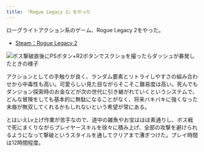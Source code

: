 ```yaml
---
title: 『Rogue Legacy 2』をやった
---
```

ローグライトアクション系のゲーム、Rogue Legacy 2をやった。

*   [Steam：Rogue Legacy 2](https://store.steampowered.com/app/1253920/Rogue_Legacy_2/?l=japanese)

![](https://lh3.googleusercontent.com/docs/ADP-6oEzfmiL5nWI0b9qJR9eGNf_-stAYjSqKQFX9-RGdYOwA9liinIh9jjth6_2i0hg8oCe2MXJabaZCw_Zw7kQ9MgZSB9-RraonZDb9f8Zz9_edrqdbLe-sIR9bel7z0i74SwrAPmDcPFFtwFLDXaUvoIdx4J4w3GbZOrd8j1aKOpgjU-o6oG6hagkuEFIt3HRLicoaQCZulrDnqmq7ZeIQP6Gjh_dcznP-qkiETioJdFEu-d7EykG0Kcyh6W2O-1FmfPEY-tYwT-d0x1QFfgkVnKK5uGCgdjf5p-Ehmo2JkLKrBS_I-tDamGfUjh-xVFm8LfoxT3XoRZ6VNxLUf-8xhWzLDO1Si3MkgfwYN8Rl0XIU_uYiseWdz_JFQZpDisYYyxjzoXVpHB7foYbp2xIoKpco0V5-o4fFyGzOwAOvks3yx7lB4vcr7ISc795DPzzmqRql1QUiP1eEwMWqDKhmcbjQIkzEfk9BRsVS2QlcVNvUmLIED26L4JHPzQbPziWEpUdHRoS-1B2OvdjrIRz-OuZPppNeeYwLpUT_6nqk_oV3wgGZv6j3wV8z4FjiA9ad-jwmqg83XP7Lgswciry9VkmP16jgiwsoyWo8vz0pQQPH_5FwASJhmSHZElpr_wLViob-wdT0E9GuX9p4CpRvHhh2VvPW1ZcEU0E_SRZzIEf3S8aMhheaoGdnnGv5rom5d-gbbQPSO2zmY_AX3EToXOWWNAWuIzSFC59cHB5rcEf5_reisi2yi8jf62J_LWTE3lra-cLLl-pj9RoJI6tsnu9AwfBHVWuM58e4LY8mOUuLkcQnHv3uPWGVzxurV9U9TFxQozGcSuLS8d6Bcmkb75V5ETPFDyukIdoE4eqmj8nNXsEgvYFbCW2YEmNR0jTHjv3DKPpjZ5YbF81MyDqdFIGC48yxHJqAngSkKbJug0OxHTW_trl3PKXGZHhpwnn-pxRvLHZz48SfcYZqHobYs6miRiQEGpMQdZ_prn5T0iX7Up6FFZBkFh3BpgJXT4Bg5AT1icDKl-kaew2MXaXeJ0d6mx1VeJnCnnpznK2v3xHfv5H-ZVEA5dGheZUuTsO6ctEOmGthmxCrBn14ZGfpWinw3czs51ySmrrsJSSBxF-sG7X8yrs_JU5ly9uLEHfEzjntU7YeHkRy7eRlmXAwHH-e9tS_rzVWTa2M9gx1rRa5eRWe-snO9y0jeWbuu9Ap7vtgDw8Nkm1jfzqKKx_7d5pKoLYVdy2a5BPWUDjqUWAFXtBLQ "ボス撃破直後にPSボタン+R2ボタンでスクショを撮ったらダッシュが暴発したときの様子")

アクションとしての手触りが良く、ランダム要素とリトライしやすさの組み合わせから中毒性も高い。可愛らしい見た目ながらそこそこ難易度は高い。死んでもダンジョン探索時のお金などが次の世代に引き継がれていくというシステムで、どんな冒険をしても基本的に無駄になることがなく、将来バキバキに強くなった末裔が無双してくれるかもしれないという希望が常にある。

とはいえLv上げ作業が苦手なので、道中の雑魚やお宝はほぼ素通りし、ボス戦で死にまくりながらプレイヤースキルを徐々に積み上げ、全部の攻撃を避けられるようになって撃破というスタイルを通してクリアまで漕ぎつけた。プレイ時間は12時間程度。
